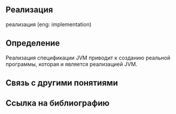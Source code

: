 ## Реализация
реализация (eng: implementation) 

## Определение
Реализация спецификации JVM приводит к созданию реальной программы, которая и является реализацией JVM.

## Связь с другими понятиями

## Cсылка на библиографию
